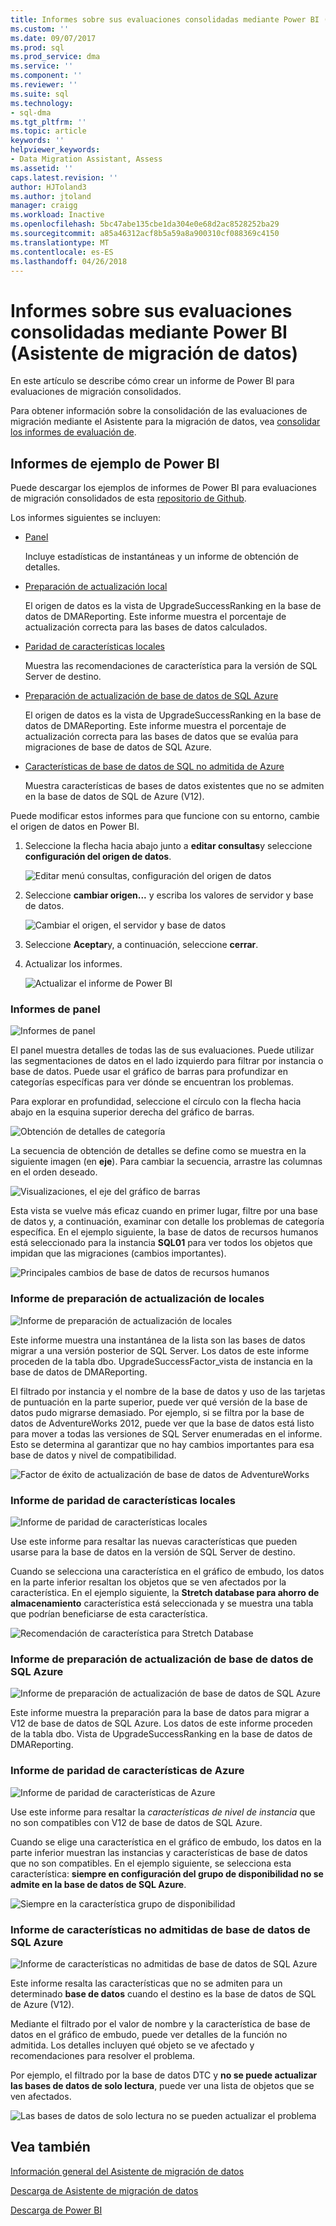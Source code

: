 ```yaml
---
title: Informes sobre sus evaluaciones consolidadas mediante Power BI (SQL Server datos Migration Assistant) | Documentos de Microsoft
ms.custom: ''
ms.date: 09/07/2017
ms.prod: sql
ms.prod_service: dma
ms.service: ''
ms.component: ''
ms.reviewer: ''
ms.suite: sql
ms.technology:
- sql-dma
ms.tgt_pltfrm: ''
ms.topic: article
keywords: ''
helpviewer_keywords:
- Data Migration Assistant, Assess
ms.assetid: ''
caps.latest.revision: ''
author: HJToland3
ms.author: jtoland
manager: craigg
ms.workload: Inactive
ms.openlocfilehash: 5bc47abe135cbe1da304e0e68d2ac8528252ba29
ms.sourcegitcommit: a85a46312acf8b5a59a8a900310cf088369c4150
ms.translationtype: MT
ms.contentlocale: es-ES
ms.lasthandoff: 04/26/2018
---
```

# <a name="report-on-your-consolidated-assessments-by-using-power-bi-data-migration-assistant"></a>Informes sobre sus evaluaciones consolidadas mediante Power BI (Asistente de migración de datos)

En este artículo se describe cómo crear un informe de Power BI para evaluaciones de migración consolidados.

Para obtener información sobre la consolidación de las evaluaciones de migración mediante el Asistente para la migración de datos, vea [consolidar los informes de evaluación de](../dma/dma-consolidatereports.md).

## <a name="sample-power-bi-reports"></a>Informes de ejemplo de Power BI

Puede descargar los ejemplos de informes de Power BI para evaluaciones de migración consolidados de esta [repositorio de Github](https://github.com/Microsoft/sql-server-samples/tree/master/samples/features/data-migration-assistant).

Los informes siguientes se incluyen: 

- [Panel](#dashboard--details)

  Incluye estadísticas de instantáneas y un informe de obtención de detalles.

- [Preparación de actualización local](#on-premises-upgrade-readiness--details)

  El origen de datos es la vista de UpgradeSuccessRanking en la base de datos de DMAReporting.  Este informe muestra el porcentaje de actualización correcta para las bases de datos calculados.

- [Paridad de características locales](#on-premise-feature-parity--details)

  Muestra las recomendaciones de característica para la versión de SQL Server de destino.

- [Preparación de actualización de base de datos de SQL Azure](#azure-sql-db-upgrade-readiness--details)

  El origen de datos es la vista de UpgradeSuccessRanking en la base de datos de DMAReporting.  Este informe muestra el porcentaje de actualización correcta para las bases de datos que se evalúa para migraciones de base de datos de SQL Azure.

- [Características de base de datos de SQL no admitida de Azure](#azure-sql-db-unsupported-features--details)

  Muestra características de bases de datos existentes que no se admiten en la base de datos de SQL de Azure (V12).

Puede modificar estos informes para que funcione con su entorno, cambie el origen de datos en Power BI. 

1. Seleccione la flecha hacia abajo junto a **editar consultas**y seleccione **configuración del origen de datos**.

   ![Editar menú consultas, configuración del origen de datos](../dma/media/DataSourceSettings.png)

1. Seleccione **cambiar origen...** y escriba los valores de servidor y base de datos.

   ![Cambiar el origen, el servidor y base de datos](../dma/media/ChangeSource.png)

1. Seleccione **Aceptar**y, a continuación, seleccione **cerrar**.

1. Actualizar los informes.

   ![Actualizar el informe de Power BI](../dma/media/RefreshReport.png)

### <a name="dashboard-report"></a>Informes de panel

![Informes de panel](../dma/media/DashboardReport.png)

El panel muestra detalles de todas las de sus evaluaciones. Puede utilizar las segmentaciones de datos en el lado izquierdo para filtrar por instancia o base de datos. Puede usar el gráfico de barras para profundizar en categorías específicas para ver dónde se encuentran los problemas.

Para explorar en profundidad, seleccione el círculo con la flecha hacia abajo en la esquina superior derecha del gráfico de barras.

![Obtención de detalles de categoría](../dma/media/CategoryDrillDown.png)

La secuencia de obtención de detalles se define como se muestra en la siguiente imagen (en **eje**). Para cambiar la secuencia, arrastre las columnas en el orden deseado.

![Visualizaciones, el eje del gráfico de barras](../dma/media/VisualizationsAxis.png)

Esta vista se vuelve más eficaz cuando en primer lugar, filtre por una base de datos y, a continuación, examinar con detalle los problemas de categoría específica. En el ejemplo siguiente, la base de datos de recursos humanos está seleccionado para la instancia **SQL01** para ver todos los objetos que impidan que las migraciones (cambios importantes).

![Principales cambios de base de datos de recursos humanos](../dma/media/BreakingChanges.png)

### <a name="on-premises-upgrade-readiness-report"></a>Informe de preparación de actualización de locales

![Informe de preparación de actualización de locales](../dma/media/OnPremisesUpgradeReadinessReport.png)

Este informe muestra una instantánea de la lista son las bases de datos migrar a una versión posterior de SQL Server. Los datos de este informe proceden de la tabla dbo. UpgradeSuccessFactor\_vista de instancia en la base de datos de DMAReporting.

El filtrado por instancia y el nombre de la base de datos y uso de las tarjetas de puntuación en la parte superior, puede ver qué versión de la base de datos pudo migrarse demasiado. Por ejemplo, si se filtra por la base de datos de AdventureWorks 2012, puede ver que la base de datos está listo para mover a todas las versiones de SQL Server enumeradas en el informe. Esto se determina al garantizar que no hay cambios importantes para esa base de datos y nivel de compatibilidad.

![Factor de éxito de actualización de base de datos de AdventureWorks](../dma/media/UpgradeSuccessFactor.png)

### <a name="on-premises-feature-parity-report"></a>Informe de paridad de características locales

![Informe de paridad de características locales](../dma/media/OnPremisesFeatureParityReport.png)

Use este informe para resaltar las nuevas características que pueden usarse para la base de datos en la versión de SQL Server de destino.

Cuando se selecciona una característica en el gráfico de embudo, los datos en la parte inferior resaltan los objetos que se ven afectados por la característica. En el ejemplo siguiente, la **Stretch database para ahorro de almacenamiento** característica está seleccionada y se muestra una tabla que podrían beneficiarse de esta característica.

![Recomendación de característica para Stretch Database](../dma/media/FeatureRecommend_StretchDatabase.png)

### <a name="azure-sql-db-upgrade-readiness-report"></a>Informe de preparación de actualización de base de datos de SQL Azure

![Informe de preparación de actualización de base de datos de SQL Azure](../dma/media/AzureSQLDBUpgradeReadinessReport.png)

Este informe muestra la preparación para la base de datos para migrar a V12 de base de datos de SQL Azure. Los datos de este informe proceden de la tabla dbo. Vista de UpgradeSuccessRanking en la base de datos de DMAReporting.

### <a name="azure-features-parity-report"></a>Informe de paridad de características de Azure

![Informe de paridad de características de Azure](../dma/media/AzureFeaturesParityReport.png)

Use este informe para resaltar la *características de nivel de instancia* que no son compatibles con V12 de base de datos de SQL Azure.

Cuando se elige una característica en el gráfico de embudo, los datos en la parte inferior muestran las instancias y características de base de datos que no son compatibles. En el ejemplo siguiente, se selecciona esta característica: **siempre en configuración del grupo de disponibilidad no se admite en la base de datos de SQL Azure**.  

![Siempre en la característica grupo de disponibilidad](../dma/media/Feature_AlwaysOnAvailability.png)

 
### <a name="azure-sql-db-unsupported-features-report"></a>Informe de características no admitidas de base de datos de SQL Azure

![Informe de características no admitidas de base de datos de SQL Azure](../dma/media/AzureSQLDBUnsupportedFeaturesReport.png)

Este informe resalta las características que no se admiten para un determinado **base de datos** cuando el destino es la base de datos de SQL de Azure (V12).

Mediante el filtrado por el valor de nombre y la característica de base de datos en el gráfico de embudo, puede ver detalles de la función no admitida. Los detalles incluyen qué objeto se ve afectado y recomendaciones para resolver el problema.

Por ejemplo, el filtrado por la base de datos DTC y **no se puede actualizar las bases de datos de solo lectura**, puede ver una lista de objetos que se ven afectados.

![Las bases de datos de solo lectura no se pueden actualizar el problema](../dma/media/ReadOnlyDatabases.png)

## <a name="see-also"></a>Vea también

[Información general del Asistente de migración de datos](../dma/dma-overview.md)

[Descarga de Asistente de migración de datos](https://www.microsoft.com/download/details.aspx?id=53595)

[Descarga de Power BI](https://powerbi.microsoft.com/)
